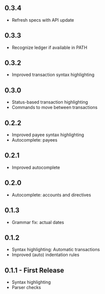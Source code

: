 ## 0.3.4
* Refresh specs with API update

## 0.3.3
* Recognize ledger if available in PATH

## 0.3.2
* Improved transaction syntax highlighting

## 0.3.0
* Status-based transaction highlighting
* Commands to move between transactions

## 0.2.2
* Improved payee syntax highlighting
* Autocomplete: payees

## 0.2.1
* Improved autocomplete

## 0.2.0
* Autocomplete: accounts and directives

## 0.1.3
* Grammar fix: actual dates

## 0.1.2
* Syntax highlighting: Automatic transactions
* Improved (auto) indentation rules

## 0.1.1 - First Release
* Syntax highlighting
* Parser checks
